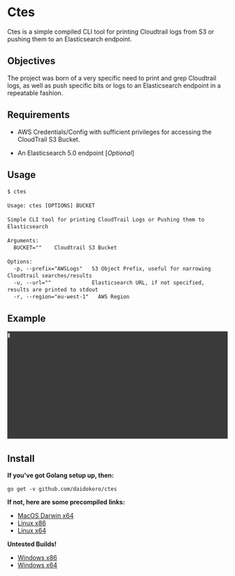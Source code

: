 # Ctes

Ctes is a simple compiled CLI tool for printing Cloudtrail logs from S3 or pushing them to an Elasticsearch endpoint.


## Objectives

The project was born of a very specific need to print and grep Cloudtrail logs, as well as push specific bits or logs to an Elasticsearch endpoint in a repeatable fashion.


## Requirements

- AWS Credentials/Config with sufficient privileges for accessing the CloudTrail S3 Bucket.

- An Elasticsearch 5.0 endpoint [_Optional_]


## Usage

```
$ ctes

Usage: ctes [OPTIONS] BUCKET

Simple CLI tool for printing CloudTrail Logs or Pushing them to Elasticsearch

Arguments:
  BUCKET=""    Cloudtrail S3 Bucket

Options:
  -p, --prefix="AWSLogs"   S3 Object Prefix, useful for narrowing Cloudtrail searches/results
  -u, --url=""             Elasticsearch URL, if not specified, results are printed to stdout
  -r, --region="eu-west-1"   AWS Region
```

## Example

![Alt text](demo.gif?raw=true "Demo")


## Install

__If you've got Golang setup up, then:__

    go get -v github.com/daidokoro/ctes


__If not, here are some precompiled links:__

- [MacOS Darwin x64](https://s3-eu-west-1.amazonaws.com/ctes-dev/darwin_amd64/ctes)
- [Linux x86](https://s3-eu-west-1.amazonaws.com/ctes-dev/linux_386/ctes)
- [Linux x64](https://s3-eu-west-1.amazonaws.com/ctes-dev/linux_amd64/ctes)

__Untested Builds!__

- [Windows x86](https://s3-eu-west-1.amazonaws.com/ctes-dev/windows_386/ctes.exe)
- [Windows x64](https://s3-eu-west-1.amazonaws.com/ctes-dev/windows_amd64/ctes.exe)
